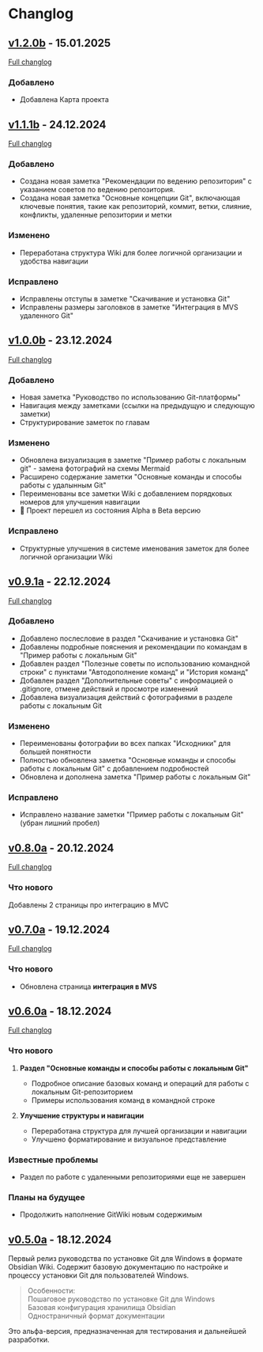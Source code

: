 # Changlog

## [v1.2.0b](https://github.com/PWFoox/GitWiki/releases/tag/v1.2.0-beta) - 15.01.2025
[Full changlog](https://github.com/PWFoox/GitWiki/compare/v1.1.1-beta...v1.2.0-beta)
### Добавлено
- Добавлена Карта проекта

## [v1.1.1b](https://github.com/PWFoox/GitWiki/releases/tag/v1.1.1-beta) - 24.12.2024
[Full changlog](https://github.com/PWFoox/GitWiki/compare/v1.0.0-beta...v1.1.1-beta)
### Добавлено
- Создана новая заметка "Рекомендации по ведению репозитория" с указанием советов по ведению репозитория.
- Создана новая заметка "Основные концепции Git", включающая ключевые понятия, такие как репозиторий, коммит, ветки, слияние, конфликты, удаленные репозитории и метки

### Изменено
- Переработана структура Wiki для более логичной организации и удобства навигации

### Исправлено
- Исправлены отступы в заметке "Cкачивание и установка Git"
- Исправлены размеры заголовков в заметке "Интеграция в MVS удаленного Git"

## [v1.0.0b](https://github.com/PWFoox/GitWiki/releases/tag/v1.0.0-beta) - 23.12.2024
[Full changlog](https://github.com/PWFoox/GitWiki/compare/v0.9.1-alpha...v1.0.0-beta)
### Добавлено
- Новая заметка "Руководство по использованию Git-платформы"
- Навигация между заметками (ссылки на предыдущую и следующую заметки)
- Структурирование заметок по главам

### Изменено
- Обновлена визуализация в заметке "Пример работы с локальным git" - замена фотографий на схемы Mermaid
- Расширено содержание заметки "Основные команды и способы работы с удалынным Git"
- Переименованы все заметки Wiki с добавлением порядковых номеров для улучшения навигации
- 🎉 Проект перешел из состояния Alpha в Beta версию

### Исправлено
- Структурные улучшения в системе именования заметок для более логичной организации Wiki

## [v0.9.1a](https://github.com/PWFoox/GitWiki/releases/tag/v0.9.1-alpha) - 22.12.2024
[Full changlog](https://github.com/PWFoox/GitWiki/compare/v0.8-alpha...v0.9.1-alpha)
### Добавлено
- Добавлено послесловие в раздел "Скачивание и установка Git"
- Добавлены подробные пояснения и рекомендации по командам в "Пример работы с локальным Git"
- Добавлен раздел "Полезные советы по использованию командной строки" с пунктами "Автодополнение команд" и "История команд"
- Добавлен раздел "Дополнительные советы" с информацией о .gitignore, отмене действий и просмотре изменений
- Добавлена визуализация действий с фотографиями в разделе работы с локальным Git

### Изменено
- Переименованы фотографии во всех папках "Исходники" для большей понятности
- Полностью обновлена заметка "Основные команды и способы работы с локальным Git" с добавлением подробностей
- Обновлена и дополнена заметка "Пример работы с локальным Git"

### Исправлено
- Исправлено название заметки "Пример работы с локальным Git" (убран лишний пробел)

## [v0.8.0a](https://github.com/PWFoox/GitWiki/releases/tag/v0.8-alpha) - 20.12.2024
[Full changlog](https://github.com/PWFoox/GitWiki/compare/v0.7-alpha...v0.8-alpha)
### Что нового
Добавлены 2 страницы про интеграцию в MVC

## [v0.7.0a](https://github.com/PWFoox/GitWiki/releases/tag/v0.7-alpha) - 19.12.2024
[Full changlog](https://github.com/PWFoox/GitWiki/compare/v0.6-alpha...v0.7-alpha)
### Что нового
- Обновлена страница **интеграция в MVS**

## [v0.6.0a](https://github.com/PWFoox/GitWiki/releases/tag/v0.6-alpha) - 18.12.2024
[Full changlog](https://github.com/PWFoox/GitWiki/compare/v0.5-alpha...v0.6-alpha)
### Что нового

1. **Раздел "Основные команды и способы работы с локальным Git"**
   - Подробное описание базовых команд и операций для работы с локальным Git-репозиторием
   - Примеры использования команд в командной строке

2. **Улучшение структуры и навигации**
   - Переработана структура для лучшей организации и навигации
   - Улучшено форматирование и визуальное представление

### Известные проблемы

- Раздел по работе с удаленными репозиториями еще не завершен

### Планы на будущее

- Продолжить наполнение GitWiki новым содержимым

## [v0.5.0a](https://github.com/PWFoox/GitWiki/releases/tag/v0.5-alpha) - 18.12.2024
Первый релиз руководства по установке Git для Windows в формате Obsidian Wiki. Содержит базовую документацию по настройке и процессу установки Git для пользователей Windows.

> Особенности:  
> Пошаговое руководство по установке Git для Windows  
> Базовая конфигурация хранилища Obsidian  
> Одностраничный формат документации

Это альфа-версия, предназначенная для тестирования и дальнейшей разработки.
